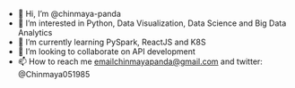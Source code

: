 - 👋 Hi, I’m @chinmaya-panda
- 👀 I’m interested in Python, Data Visualization, Data Science and Big Data Analytics
- 🌱 I’m currently learning PySpark, ReactJS and K8S
- 💞️ I’m looking to collaborate on API development
- 📫 How to reach me emailchinmayapanda@gmail.com and twitter: @Chinmaya051985

<!---
chinmaya-panda/chinmaya-panda is a ✨ special ✨ repository because its `README.md` (this file) appears on your GitHub profile.
You can click the Preview link to take a look at your changes.
--->
